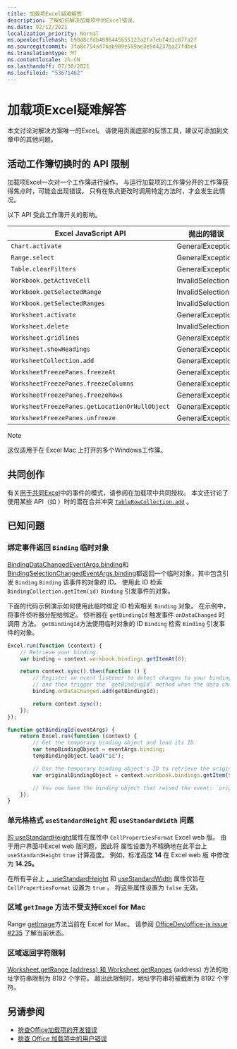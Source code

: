 ```yaml
---
title: 加载项Excel疑难解答
description: 了解如何解决加载项中的Excel错误。
ms.date: 02/12/2021
localization_priority: Normal
ms.openlocfilehash: b90d8cfdb4696445655122a2fa7eb74d1c87fa2f
ms.sourcegitcommit: 3fa8c754a47bab909e559ae3e5d4237ba27fdbe4
ms.translationtype: MT
ms.contentlocale: zh-CN
ms.lasthandoff: 07/30/2021
ms.locfileid: "53671462"
---
```

# <a name="troubleshooting-excel-add-ins"></a>加载项Excel疑难解答

本文讨论对解决方案唯一的Excel。 请使用页面底部的反馈工具，建议可添加到文章中的其他问题。

## <a name="api-limitations-when-the-active-workbook-switches"></a>活动工作簿切换时的 API 限制

加载项Excel一次对一个工作簿进行操作。 与运行加载项的工作簿分开的工作簿获得焦点时，可能会出现错误。 只有在焦点更改时调用特定方法时，才会发生此情况。

以下 API 受此工作簿开关的影响。

|Excel JavaScript API | 抛出的错误 |
|--|--|
| `Chart.activate` | GeneralException |
| `Range.select` | GeneralException |
| `Table.clearFilters` | GeneralException |
| `Workbook.getActiveCell`  | InvalidSelection|
| `Workbook.getSelectedRange` | InvalidSelection|
| `Workbook.getSelectedRanges`  | InvalidSelection|
| `Worksheet.activate` | GeneralException |
| `Worksheet.delete`  | InvalidSelection|
| `Worksheet.gridlines` | GeneralException |
| `Worksheet.showHeadings` | GeneralException |
| `WorksheetCollection.add` | GeneralException |
| `WorksheetFreezePanes.freezeAt` | GeneralException |
| `WorksheetFreezePanes.freezeColumns` | GeneralException |
| `WorksheetFreezePanes.freezeRows` | GeneralException |
| `WorksheetFreezePanes.getLocationOrNullObject`| GeneralException |
| `WorksheetFreezePanes.unfreeze` | GeneralException |

> [!NOTE]
> 这仅适用于在 Excel Mac 上打开的多个Windows工作簿。

## <a name="coauthoring"></a>共同创作

有关[用于共同Excel](co-authoring-in-excel-add-ins.md)中的事件的模式，请参阅在加载项中共同授权。 本文还讨论了使用某些 API（如 ）时的潜在合并冲突 [`TableRowCollection.add`](/javascript/api/excel/excel.tablerowcollection#add_index__values_) 。

## <a name="known-issues"></a>已知问题

### <a name="binding-events-return-temporary-binding-obects"></a>绑定事件返回 `Binding` 临时对象

[BindingDataChangedEventArgs.binding](/javascript/api/excel/excel.bindingdatachangedeventargs#binding)和[BindingSelectionChangedEventArgs.binding](/javascript/api/excel/excel.bindingselectionchangedeventargs#binding)都返回一个临时对象，其中包含引发 `Binding` `Binding` 该事件的对象的 ID。 使用此 ID 检索 `BindingCollection.getItem(id)` `Binding` 引发事件的对象。

下面的代码示例演示如何使用此临时绑定 ID 检索相关 `Binding` 对象。 在示例中，将事件侦听器分配给绑定。 侦听器在 `getBindingId` 触发事件 `onDataChanged` 时调用 方法。 `getBindingId`方法使用临时对象的 ID `Binding` 检索 `Binding` 引发事件的对象。

```js
Excel.run(function (context) {
    // Retrieve your binding.
    var binding = context.workbook.bindings.getItemAt(0);

    return context.sync().then(function () {
        // Register an event listener to detect changes to your binding
        // and then trigger the `getBindingId` method when the data changes. 
        binding.onDataChanged.add(getBindingId);

        return context.sync();
    });
});

function getBindingId(eventArgs) {
    return Excel.run(function (context) {
        // Get the temporary binding object and load its ID. 
        var tempBindingObject = eventArgs.binding;
        tempBindingObject.load("id");

        // Use the temporary binding object's ID to retrieve the original binding object. 
        var originalBindingObject = context.workbook.bindings.getItem(tempBindingObject.id);

        // You now have the binding object that raised the event: `originalBindingObject`. 
    });
}
```

### <a name="cell-format-usestandardheight-and-usestandardwidth-issues"></a>单元格格式 `useStandardHeight` 和 `useStandardWidth` 问题

[的 useStandardHeight](/javascript/api/excel/excel.cellpropertiesformat#useStandardHeight)属性在属性中 `CellPropertiesFormat` Excel web 版。 由于用户界面中Excel web 版问题，因此将 属性设置为不精确地在此平台上 `useStandardHeight` `true` 计算高度。 例如，标准高度 **14** 在 Excel web 版 中修改为 **14.25。**

在所有平台上 [，useStandardHeight](/javascript/api/excel/excel.cellpropertiesformat#useStandardHeight) 和 [useStandardWidth](/javascript/api/excel/excel.cellpropertiesformat#useStandardWidth) 属性仅旨在 `CellPropertiesFormat` 设置为 `true` 。 将这些属性设置为 `false` 无效。 

### <a name="range-getimage-method-unsupported-on-excel-for-mac"></a>区域 `getImage` 方法不受支持Excel for Mac

Range [getImage](/javascript/api/excel/excel.range#getImage__)方法当前在 Excel for Mac。 请参阅 [OfficeDev/office-js issue #235](https://github.com/OfficeDev/office-js/issues/235) 了解当前状态。

### <a name="range-return-character-limit"></a>区域返回字符限制

[Worksheet.getRange (address) ](/javascript/api/excel/excel.worksheet#getRange_address_) [和 Worksheet.getRanges](/javascript/api/excel/excel.worksheet#getRanges_address_) (address) 方法的地址字符串限制为 8192 个字符。 超出此限制时，地址字符串将被截断为 8192 个字符。

## <a name="see-also"></a>另请参阅

- [排查Office加载项的开发错误](../testing/troubleshoot-development-errors.md)
- [排查 Office 加载项中的用户错误](../testing/testing-and-troubleshooting.md)
